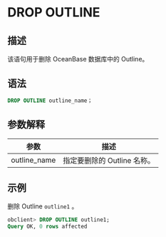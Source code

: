 # DROP OUTLINE

## 描述

该语句用于删除 OceanBase 数据库中的 Outline。

## 语法

```sql
DROP OUTLINE outline_name；  
```

## 参数解释

|      参数      |         描述         |
|--------------|--------------------|
| outline_name | 指定要删除的 Outline 名称。 |

## 示例

删除 Outline `outline1` 。

```sql
obclient> DROP OUTLINE outline1;      
Query OK, 0 rows affected
```
